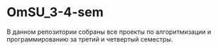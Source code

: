 # OmSU_3-4-sem
В данном репозитории собраны все проекты по алгоритмизации и программированию за третий и четвертый семестры.
